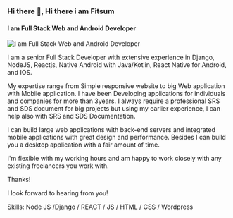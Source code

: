 ### Hi there 👋, Hi there i am Fitsum 
#### I am Full Stack Web and Android Developer 
![I am Full Stack Web and Android Developer ](https://arturssmirnovs.github.io/github-profile-readme-generator/images/banner.png)

I am a senior Full Stack Developer with extensive experience in Django, NodeJS, Reactjs, Native Android with Java/Kotlin, React Native for Android, and IOS.

My expertise range from Simple responsive website to big Web application with Mobile application. I have been Developing applications for individuals and companies for more than 3years. I always require a professional SRS and SDS document for big projects but using my earlier experience, I can help also with SRS and SDS Documentation.

I can build large web applications with back-end servers and integrated mobile applications with great design and performance. Besides I can build you a desktop application with a fair amount of time.

I'm flexible with my working hours and am happy to work closely with any existing freelancers you work with.

Thanks!

I look forward to hearing from you!

Skills: Node JS /Django / REACT / JS / HTML / CSS / Wordpress






